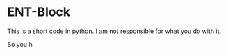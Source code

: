 # ENT-Block
This is a short code in python. I am not responsible for what you do with it.


So you h
